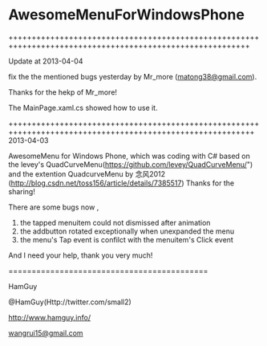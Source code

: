 AwesomeMenuForWindowsPhone
==========================

++++++++++++++++++++++++++++++++++++++++++++++++++++++++++++++++++++++++++++++++++++++++++++++++++++++++++

Update at 2013-04-04

fix the the mentioned bugs yesterday by Mr_more (matong38@gmail.com).

Thanks for the hekp of Mr_more!

The MainPage.xaml.cs showed how to use it. 

+++++++++++++++++++++++++++++++++++++++++++++++++++++++++++++++++++++++++++++++++++++++++++++++++++++++++++
2013-04-03

AwesomeMenu for Windows Phone, which was coding with C# based on the levey's QuadCurveMenu(https://github.com/levey/QuadCurveMenu/") and the extention QuadcurveMenu by 念风2012 (http://blog.csdn.net/toss156/article/details/7385517)
Thanks for the sharing!

There are some bugs now ,

1. the tapped menuitem could not dismissed after animation
2. the addbutton rotated exceptionally when unexpanded the menu
3. the menu's Tap event is confilct with the menuitem's Click event

And I need your help, thank you very much!


===========================================

HamGuy

@HamGuy(Http://twitter.com/small2)

http://www.hamguy.info/

wangrui15@gmail.com
